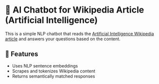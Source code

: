 # 🧠 AI Chatbot for Wikipedia Article (Artificial Intelligence)

This is a simple NLP chatbot that reads the [Artificial Intelligence Wikipedia article](https://en.wikipedia.org/wiki/Artificial_intelligence) and answers your questions based on the content.

## 🚀 Features
- Uses NLP sentence embeddings
- Scrapes and tokenizes Wikipedia content
- Returns semantically matched responses
